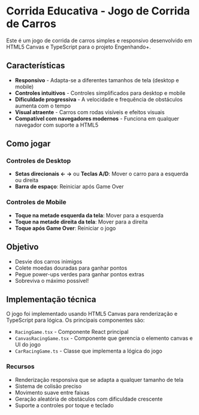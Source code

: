 # Corrida Educativa - Jogo de Corrida de Carros

Este é um jogo de corrida de carros simples e responsivo desenvolvido em HTML5 Canvas e TypeScript para o projeto Engenhando+.

## Características

- **Responsivo** - Adapta-se a diferentes tamanhos de tela (desktop e mobile)
- **Controles intuitivos** - Controles simplificados para desktop e mobile
- **Dificuldade progressiva** - A velocidade e frequência de obstáculos aumenta com o tempo
- **Visual atraente** - Carros com rodas visíveis e efeitos visuais
- **Compatível com navegadores modernos** - Funciona em qualquer navegador com suporte a HTML5

## Como jogar

### Controles de Desktop
- **Setas direcionais ← →** ou **Teclas A/D**: Mover o carro para a esquerda ou direita
- **Barra de espaço**: Reiniciar após Game Over

### Controles de Mobile
- **Toque na metade esquerda da tela**: Mover para a esquerda
- **Toque na metade direita da tela**: Mover para a direita
- **Toque após Game Over**: Reiniciar o jogo

## Objetivo

- Desvie dos carros inimigos
- Colete moedas douradas para ganhar pontos
- Pegue power-ups verdes para ganhar pontos extras
- Sobreviva o máximo possível!

## Implementação técnica

O jogo foi implementado usando HTML5 Canvas para renderização e TypeScript para lógica. Os principais componentes são:

- `RacingGame.tsx` - Componente React principal
- `CanvasRacingGame.tsx` - Componente que gerencia o elemento canvas e UI do jogo
- `CarRacingGame.ts` - Classe que implementa a lógica do jogo

### Recursos

- Renderização responsiva que se adapta a qualquer tamanho de tela
- Sistema de colisão preciso
- Movimento suave entre faixas
- Geração aleatória de obstáculos com dificuldade crescente
- Suporte a controles por toque e teclado
